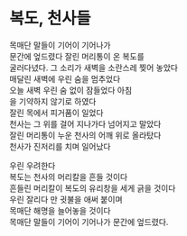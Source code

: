 # 복도, 천사들

목매단 말들이 기어이 기어나가  
문간에 엎드렸다 잘린 머리통이 온 복도를  
굴러다녔다. 그 소리가 새벽을 소란스레 찢어 놓았다  
매달린 새벽에 우린 숨을 멈추었다  
오늘 새벽 우린 숨 없이 잠들었다 아침  
을 기약하지 않기로 하였다  
잘린 목에서 피거품이 일었다  
천사는 그 위를 걸어 지나가다 넘어지고 말았다  
잘린 머리통이 누운 천사의 어깨 위로 올라탔다  
천사가 진저리를 치며 일어났다

우린 우려한다  
복도는 천사의 머리칼을 흔들 것이다  
흔들린 머리칼이 복도의 유리창을 세게 긁을 것이다  
우린 잘리다 만 귓불을 애써 붙이며  
목매단 해명을 늘어놓을 것이다  
목매단 말들이 기어이 기어나가 문간에 엎드렸다.
